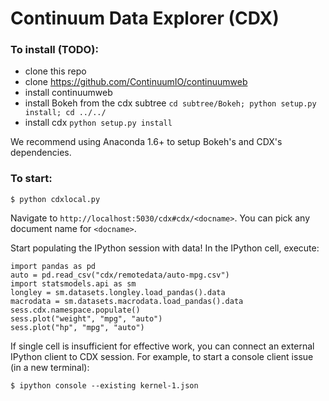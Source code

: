 Continuum Data Explorer (CDX)
=============================

### To install (TODO):

- clone this repo
- clone https://github.com/ContinuumIO/continuumweb
- install continuumweb
- install Bokeh from the cdx subtree `cd subtree/Bokeh; python setup.py install; cd ../../`
- install cdx `python setup.py install`

We recommend using Anaconda 1.6+ to setup Bokeh's and CDX's dependencies.

### To start:

```
$ python cdxlocal.py
```

Navigate to `http://localhost:5030/cdx#cdx/<docname>`. You can pick any document name
for `<docname>`.

Start populating the IPython session with data! In the IPython cell, execute:

```
import pandas as pd
auto = pd.read_csv("cdx/remotedata/auto-mpg.csv")
import statsmodels.api as sm
longley = sm.datasets.longley.load_pandas().data
macrodata = sm.datasets.macrodata.load_pandas().data
sess.cdx.namespace.populate()
sess.plot("weight", "mpg", "auto")
sess.plot("hp", "mpg", "auto")
```

If single cell is insufficient for effective work, you can connect an external IPython
client to CDX session. For example, to start a console client issue (in a new terminal):

```
$ ipython console --existing kernel-1.json
```
